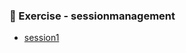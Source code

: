### 📝 Exercise - sessionmanagement
- [session1](https://github.com//grishmabhandare/java-programs-/edit/main/7a_Session_%20Management/osession.jpeg)
